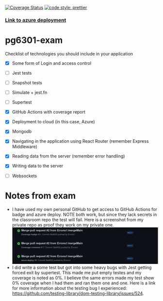 [![Coverage Status](https://coveralls.io/repos/github/Errons1/pg6301-exam/badge.svg?t=TcbHWj)](https://coveralls.io/github/Errons1/pg6301-exam)
[![code style: prettier](https://img.shields.io/badge/code_style-prettier-ff69b4.svg?style=flat-square)](https://github.com/prettier/prettier)

### [Link to azure deployment](https://pg6301-exam.azurewebsites.net/)

# pg6301-exam
Checklist of technologies you should include in your application
* [x] Some form of Login and access control
* [ ] Jest tests
* [ ] Snapshot tests
* [ ] Simulate + jest.fn
* [ ] Supertest
* [x] GitHub Actions with coverage report
* [x] Deployment to cloud (in this case, Azure)
* [x] Mongodb
* [x] Navigating in the application using React Router (remember Express Middleware)
* [x] Reading data from the server (remember error handling)
* [x] Writing data to the server
* [ ] Websockets


# Notes from exam
* I have used my own personal GitHub to get access to GitHub Actions for badge and azure deploy.
  NOTE both work, but since they lack secrets in the classroom repo the test will fail.
  Here is a screenshot from my private repo as proof they work on my private one. 
  ![alt text](documents/github_actions.png)
* I did write a some test but got into some heavy bugs with Jest getting forced exit by supertest. 
  This made me put empty testes and my coverage is noted as 0%. I believe the same errors made my test show 0%
  coverage when I had them and ran them one and one. 
  Here is a link for more information about the testing bug I experienced:
  https://github.com/testing-library/dom-testing-library/issues/524.